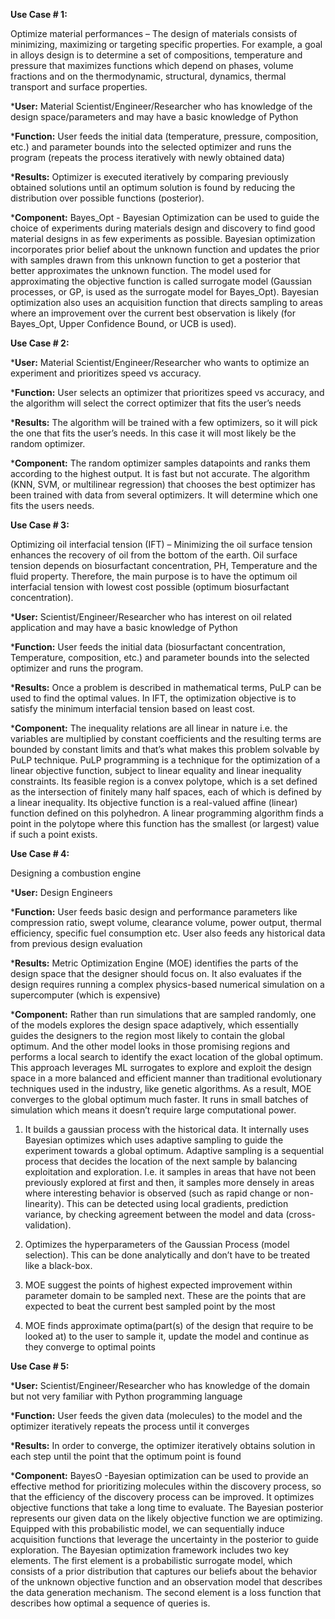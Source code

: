 **Use Case # 1:**

Optimize material performances – The design of materials consists of minimizing, maximizing or targeting specific properties. For example, a goal in alloys design is to determine a set of compositions, temperature and pressure that maximizes functions which depend on phases, volume fractions and on the thermodynamic, structural, dynamics, thermal transport and surface properties. 

\***User:** Material Scientist/Engineer/Researcher who has knowledge of the design space/parameters and may have a basic knowledge of Python

\***Function:** User feeds the initial data (temperature, pressure, composition, etc.) and parameter bounds into the selected optimizer and runs the program (repeats the process iteratively with newly obtained data)

\***Results:** Optimizer is executed iteratively by comparing previously obtained solutions until an optimum solution is found by reducing the distribution over possible functions (posterior).

\***Component:** Bayes_Opt - Bayesian Optimization can be used to guide the choice of experiments during materials design and discovery to find good material designs in as few experiments as possible. Bayesian optimization incorporates prior belief about the unknown function and updates the prior with samples drawn from this unknown function to get a posterior that better approximates the unknown function. The model used for approximating the objective function is called surrogate model (Gaussian processes, or GP, is used as the surrogate model for Bayes_Opt). Bayesian optimization also uses an acquisition function that directs sampling to areas where an improvement over the current best observation is likely (for Bayes_Opt, Upper Confidence Bound, or UCB is used).


**Use Case # 2:**

\***User:** Material Scientist/Engineer/Researcher who wants to optimize an experiment and prioritizes speed vs accuracy. 

\***Function:** User selects an optimizer that prioritizes speed vs accuracy, and the algorithm will select the correct optimizer that fits the user’s needs 

\***Results:** The algorithm will be trained with a few optimizers, so it will pick the one that fits the user’s needs. In this case it will most likely be the random optimizer.  

\***Component:** The random optimizer samples datapoints and ranks them according to the highest output. It is fast but not accurate. The algorithm (KNN, SVM, or multilinear regression) that chooses the best optimizer has been trained with data from several optimizers. It will determine which one fits the users needs. 


**Use Case # 3:**

Optimizing oil interfacial tension (IFT) – Minimizing the oil surface tension enhances the recovery of oil from the bottom of the earth. Oil surface tension depends on biosurfactant concentration, PH, Temperature and the fluid property. Therefore, the main purpose is to have the optimum oil interfacial tension with lowest cost possible (optimum biosurfactant concentration). 

\***User:** Scientist/Engineer/Researcher who has interest on oil related application and may have a basic knowledge of Python

\***Function:** User feeds the initial data (biosurfactant concentration,  Temperature, composition, etc.) and parameter bounds into the selected optimizer and runs the program.

\***Results:** Once a problem is described in mathematical terms, PuLP can be used to find the optimal values. In IFT, the optimization objective is to satisfy the minimum interfacial tension based on least cost.

\***Component:** The inequality relations are all linear in nature i.e. the variables are multiplied by constant coefficients and the resulting terms are bounded by constant limits and that’s what makes this problem solvable by PuLP technique. PuLP programming is a technique for the optimization of a linear objective function, subject to linear equality and linear inequality constraints. Its feasible region is a convex polytope, which is a set defined as the intersection of finitely many half spaces, each of which is defined by a linear inequality. Its objective function is a real-valued affine (linear) function defined on this polyhedron. A linear programming algorithm finds a point in the polytope where this function has the smallest (or largest) value if such a point exists. 


**Use Case # 4:**

Designing a combustion engine

\***User:** Design Engineers 

\***Function:** User feeds basic design and performance parameters like compression ratio, swept volume, clearance volume, power output, thermal efficiency, specific fuel consumption etc.
User also feeds any historical data from previous design evaluation

\***Results:** Metric Optimization Engine (MOE) identifies the parts of the design space that the designer should focus on. It also evaluates if the design requires running a complex physics-based numerical simulation on a supercomputer (which is expensive)

\***Component:** Rather than run simulations that are sampled randomly, one of the models explores the design space adaptively, which essentially guides the designers to the region most likely to contain the global optimum. And the other model looks in those promising regions and performs a local search to identify the exact location of the global optimum. This approach leverages ML surrogates to explore and exploit the design space in a more balanced and efficient manner than traditional evolutionary techniques used in the industry, like genetic algorithms. As a result, MOE converges to the global optimum much faster. It runs in small batches of simulation which means it doesn’t require large computational power. 

1. It builds a gaussian process with the historical data. It internally uses Bayesian optimizes which uses adaptive sampling to guide the experiment towards a global optimum. Adaptive sampling is a sequential process that decides the location of the next sample by balancing exploitation and exploration. I.e. it samples in areas that have not been previously explored at first and then, it samples more densely in areas where interesting behavior is observed (such as rapid change or non-linearity). This can be detected using local gradients, prediction variance, by checking agreement between the model and data (cross-validation). 

2. Optimizes the hyperparameters of the Gaussian Process (model selection). This can be done analytically and don’t have to be treated like a black-box. 

3. MOE suggest the points of highest expected improvement within parameter domain to be sampled next. These are the points that are expected to beat the current best sampled point by the most

4. MOE finds approximate optima(part(s) of the design that require to be looked at) to the user to sample it, update the model and continue as they converge to optimal points 


**Use Case # 5:**

\***User:** Scientist/Engineer/Researcher who has knowledge of the domain but not very familiar with Python programming language

\***Function:** User feeds the given data (molecules) to the model and the optimizer iteratively repeats the process until it converges 

\***Results:** In order to converge, the optimizer iteratively obtains solution in each step until the point that the optimum point is found 

\***Component:** BayesO -Bayesian optimization can be used to provide an effective method for prioritizing molecules within the discovery process, so that the efficiency of the discovery process can be improved. It optimizes objective functions that take a long time to evaluate. The Bayesian posterior represents our given data on the likely objective function we are optimizing. Equipped with this probabilistic model, we can sequentially induce acquisition functions that leverage the uncertainty in the posterior to guide exploration. The Bayesian optimization framework includes two key elements. The first element is a probabilistic surrogate model, which consists of a prior distribution that captures our beliefs about the behavior of the unknown objective function and an observation model that describes the data generation mechanism. The second element is a loss function that describes how optimal a sequence of queries is. 

